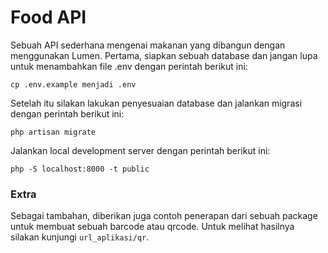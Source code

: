 # Food API

Sebuah API sederhana mengenai makanan yang dibangun dengan menggunakan Lumen. Pertama, siapkan sebuah database dan jangan lupa untuk menambahkan file .env dengan perintah berikut ini:

```
cp .env.example menjadi .env
```

Setelah itu silakan lakukan penyesuaian database dan jalankan migrasi dengan perintah berikut ini:

```
php artisan migrate
```

Jalankan local development server dengan perintah berikut ini:

```
php -S localhost:8000 -t public
```

### Extra
Sebagai tambahan, diberikan juga contoh penerapan dari sebuah package untuk membuat sebuah barcode atau qrcode. Untuk melihat hasilnya silakan kunjungi `url_aplikasi/qr`.